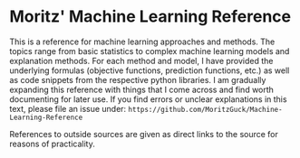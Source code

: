 # Moritz' Machine Learning Reference

This is a reference for machine learning approaches and methods. The topics range from basic statistics to complex machine learning models
and explanation methods. For each method and model, I have provided the underlying formulas (objective functions, prediction functions, etc.) as well as code snippets from the respective python libraries. I am gradually expanding this reference with things that I come across and find worth documenting for later use. If you find errors or unclear explanations in this text, please file an issue under: `https://github.com/MoritzGuck/Machine-Learning-Reference`

References to outside sources are given as direct links to the source for reasons of practicality. 
